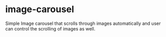 # image-carousel
Simple Image carousel that scrolls through images automatically and user can control the scrolling of images as well. 
